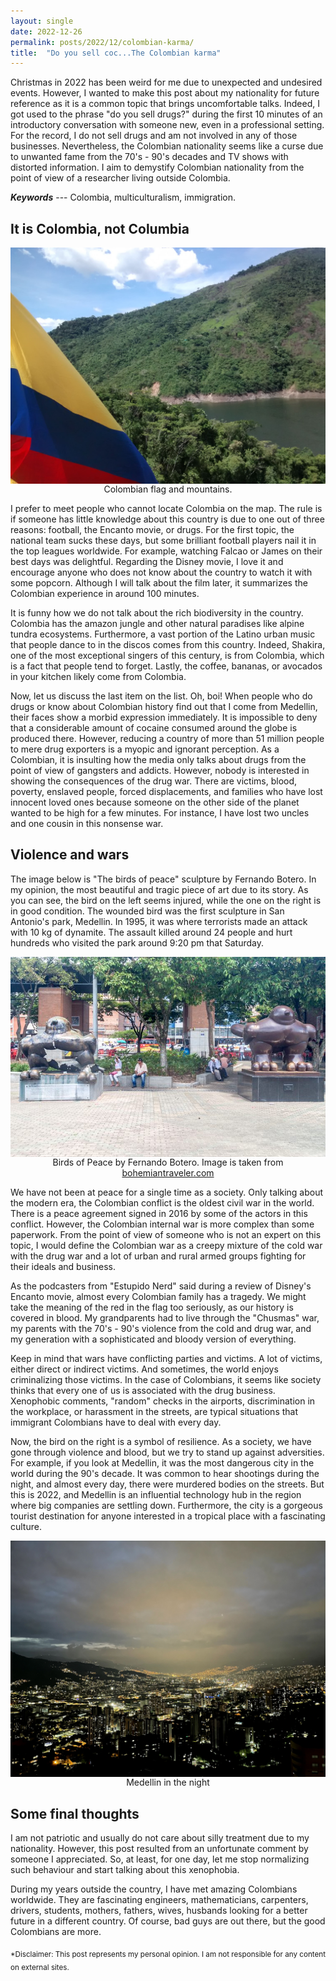 ```yaml
---
layout: single
date: 2022-12-26
permalink: posts/2022/12/colombian-karma/
title:  "Do you sell coc...The Colombian karma"
---
```


Christmas in 2022 has been weird for me due to unexpected and undesired events. However, I wanted to make this post about my nationality for future reference as it is a common topic that brings uncomfortable talks. Indeed, I got used to the phrase "do you sell drugs?" during the first 10 minutes of an introductory conversation with someone new, even in a professional setting. For the record, I do not sell drugs and am not involved in any of those businesses. Nevertheless, the Colombian nationality seems like a curse due to unwanted fame from the 70's - 90's decades and TV shows with distorted information. I aim to demystify Colombian nationality from the point of view of a researcher living outside Colombia.

***Keywords*** --- Colombia, multiculturalism, immigration.

## It is Colombia, not Columbia

<div style="text-align: center;">
    <img src="/images/bandera-colombia.jpg"
        alt="Bandera Colombia con montañas"
        style="display: block; margin-left: auto; margin-right: auto;" />
    <figcaption>Colombian flag and mountains.</figcaption>
</div>

I prefer to meet people who cannot locate Colombia on the map. The rule is if someone has little knowledge about this country is due to one out of three reasons: football, the Encanto movie, or drugs. For the first topic, the national team sucks these days, but some brilliant football players nail it in the top leagues worldwide. For example, watching Falcao or James on their best days was delightful. Regarding the Disney movie, I love it and encourage anyone who does not know about the country to watch it with some popcorn. Although I will talk about the film later, it summarizes the Colombian experience in around 100 minutes. 

It is funny how we do not talk about the rich biodiversity in the country. Colombia has the amazon jungle and other natural paradises like alpine tundra ecosystems. Furthermore, a vast portion of the Latino urban music that people dance to in the discos comes from this country. Indeed, Shakira, one of the most exceptional singers of this century, is from Colombia, which is a fact that people tend to forget. Lastly, the coffee, bananas, or avocados in your kitchen likely come from Colombia.

Now, let us discuss the last item on the list. Oh, boi! When people who do drugs or know about Colombian history find out that I come from Medellin, their faces show a morbid expression immediately. It is impossible to deny that a considerable amount of cocaine consumed around the globe is produced there. However, reducing a country of more than 51 million people to mere drug exporters is a myopic and ignorant perception. As a Colombian, it is insulting how the media only talks about drugs from the point of view of gangsters and addicts. However, nobody is interested in showing the consequences of the drug war. There are victims, blood, poverty, enslaved people, forced displacements, and families who have lost innocent loved ones because someone on the other side of the planet wanted to be high for a few minutes. For instance, I have lost two uncles and one cousin in this nonsense war.

## Violence and wars

The image below is "The birds of peace" sculpture by Fernando Botero. In my opinion, the most beautiful and tragic piece of art due to its story. As you can see, the bird on the left seems injured, while the one on the right is in good condition. The wounded bird was the first sculpture in San Antonio's park, Medellin. In 1995, it was where terrorists made an attack with 10 kg of dynamite. The assault killed around 24 people and hurt hundreds who visited the park around 9:20 pm that Saturday.

<div style="text-align: center;">
    <img src="/images/twin-birds.jpg"
        alt="Twin birds by Fernando Botero"
        style="display: block; margin-left: auto; margin-right: auto;" />
    <figcaption>Birds of Peace by Fernando Botero. Image is taken from <a href="https://bohemiantraveler.com/2010/10/boteros-sculptures-in-medellin/">bohemiantraveler.com</a></figcaption>
</div>

We have not been at peace for a single time as a society. Only talking about the modern era, the Colombian conflict is the oldest civil war in the world. There is a peace agreement signed in 2016 by some of the actors in this conflict. However, the Colombian internal war is more complex than some paperwork. From the point of view of someone who is not an expert on this topic, I would define the Colombian war as a creepy mixture of the cold war with the drug war and a lot of urban and rural armed groups fighting for their ideals and business.

As the podcasters from "Estupido Nerd" said during a review of Disney's Encanto movie, almost every Colombian family has a tragedy. We might take the meaning of the red in the flag too seriously, as our history is covered in blood. My grandparents had to live through the "Chusmas" war, my parents with the 70's - 90's violence from the cold and drug war, and my generation with a sophisticated and bloody version of everything. 

Keep in mind that wars have conflicting parties and victims. A lot of victims, either direct or indirect victims. And sometimes, the world enjoys criminalizing those victims. In the case of Colombians, it seems like society thinks that every one of us is associated with the drug business. Xenophobic comments, "random" checks in the airports, discrimination in the workplace, or harassment in the streets, are typical situations that immigrant Colombians have to deal with every day.

Now, the bird on the right is a symbol of resilience. As a society, we have gone through violence and blood, but we try to stand up against adversities. For example, if you look at Medellin, it was the most dangerous city in the world during the 90's decade. It was common to hear shootings during the night, and almost every day, there were murdered bodies on the streets. But this is 2022, and Medellin is an influential technology hub in the region where big companies are settling down. Furthermore, the city is a gorgeous tourist destination for anyone interested in a tropical place with a fascinating culture.

<div style="text-align: center;">
    <img src="/images/medellin-noche.jpg"
        alt="Medellin in the night"
        style="display: block; margin-left: auto; margin-right: auto;" />
    <figcaption>Medellin in the night</figcaption>
</div>

## Some final thoughts
 I am not patriotic and usually do not care about silly treatment due to my nationality. However, this post resulted from an unfortunate comment by someone I appreciated. So, at least, for one day, let me stop normalizing such behaviour and start talking about this xenophobia. 

During my years outside the country, I have met amazing Colombians worldwide. They are fascinating engineers, mathematicians, carpenters, drivers, students, mothers, fathers, wives, husbands looking for a better future in a different country. Of course, bad guys are out there, but the good Colombians are more.


<sub>*Disclaimer: This post represents my personal opinion. I am not responsible for any content on external sites.</sub> 